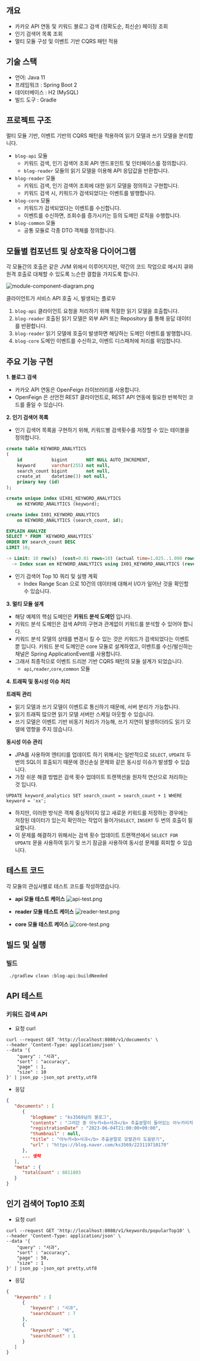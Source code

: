 
## 개요
- 카카오 API 연동 및 키워드 블로그 검색 (정확도순, 최신순) 페이징 조회
- 인기 검색어 목록 조회
- 멀티 모듈 구성 및 이벤트 기반 CQRS 패턴 적용


## 기술 스택
- 언어: Java 11
- 프레임워크 : Spring Boot 2
- 데이터베이스 : H2 (MySQL)
- 빌드 도구 : Gradle

  
## 프로젝트 구조
멀티 모듈 기반, 이벤트 기반의 CQRS 패턴을 적용하여 읽기 모델과 쓰기 모델을 분리합니다.

- `blog-api` 모듈
  - 키워드 검색, 인기 검색어 조회 API 앤드포인트 및 인터페이스를 정의합니다.
  - `blog-reader` 모듈의 읽기 모델을 이용해 API 응답값을 반환합니다.
- `blog-reader` 모듈
    - 키워드 검색, 인기 검색어 조회에 대한 읽기 모델을 정의하고 구현합니다.
    - 키워드 검색 시, 키워드가 검색되었다는 이벤트를 발행합니다.
- `blog-core` 모듈
    - 키워드가 검색되었다는 이벤트를 수신합니다.
    - 이벤트를 수신하면, 조회수를 증가시키는 등의 도메인 로직을 수행합니다.
- `blog-common` 모듈
  - 공통 모듈로 각종 DTO 객체를 정의합니다.

  
## 모듈별 컴포넌트 및 상호작용 다이어그램
각 모듈간의 호출은 같은 JVM 위에서 이루어지지만, 약간의 코드 작업으로 메시지 큐와 원격 호출로 대체할 수 있도록 느슨한 결합을 가지도록 합니다.

![module-component-diagram.png](./img/module-component-diagram.png)

클라이언트가 서비스 API 호출 시, 발생되는 플로우
1. `blog-api` 클라이언트 요청을 처리하기 위해 적절한 읽기 모델을 호출합니다.
2. `blog-reader` 호출된 읽기 모델은 외부 API 또는 Repository 를 통해 응답 데이터를 반환합니다.
3. `blog-reader` 읽기 모델에 호출이 발생하면 해당하는 도메인 이벤트를 발행합니다.
4. `blog-core` 도메인 이벤트를 수신하고, 이벤트 디스패처에 처리를 위임합니다.

   
## 주요 기능 구현
**1. 블로그 검색**
- 카카오 API 연동은 OpenFeign 라이브러리를 사용합니다.
- OpenFeign 은 선언전 REST 클라이언트로, REST API 연동에 필요한 반복적인 코드를 줄일 수 있습니다.

  
**2. 인기 검색어 목록**
- 인기 김색어 목록을 구현하기 위해, 키워드별 검색횟수를 저장할 수 있는 테이블을 정의합니다.
```sql
create table KEYWORD_ANALYTICS
(
    id           bigint       NOT NULL AUTO_INCREMENT,
    keyword      varchar(255) not null,
    search_count bigint       not null,
    create_at    datetime(3) not null,
    primary key (id)
);
```
```SQL
create unique index UIX01_KEYWORD_ANALYTICS
    on KEYWORD_ANALYTICS (keyword);

create index IX01_KEYWORD_ANALYTICS
    on KEYWORD_ANALYTICS (search_count, id);
```

```SQL
EXPLAIN ANALYZE
SELECT * FROM `KEYWORD_ANALYTICS`
ORDER BY search_count DESC
LIMIT 10;
```
``` SQL
-> Limit: 10 row(s)  (cost=0.01 rows=10) (actual time=1.025..1.090 rows=10 loops=1)
  -> Index scan on KEYWORD_ANALYTICS using IX01_KEYWORD_ANALYTICS (reverse)  (cost=0.01 rows=10) (actual time=1.014..1.062 rows=10 loops=1)
```
- 인기 검색어 Top 10 쿼리 및 실행 계획
  - Index Range Scan 으로 10건의 데이터에 대해서 I/O가 일어난 것을 확인할 수 있습니다.


   
**3. 멀티 모듈 설계**
- 해당 예제의 핵심 도메인은 **키워드 분석 도메인** 입니다.
- 키워드 분석 도메인은 검색 API의 구현과 관계없이 키워드를 분석할 수 있어야 합니다.
- 키워드 분석 모델의 상태를 변경시 킬 수 있는 것은 키워드가 검색되었다는 이벤트 뿐 입니다.
키워드 분석 도메인은 core 모듈로 설계하였고, 이벤트를 수신/발신하는 채널은 Spring ApplicationEvent를 사용합니다.
- 그래서 최종적으로 이벤트 드리븐 기반 CQRS 패턴의 모듈 설계가 되었습니다.
  - `api`,`reader`,`core`,`common` 모듈

  
**4. 트래픽 및 동시성 이슈 처리**

**트래픽 관리**
- 읽기 모델과 쓰기 모델이 이벤트로 통신하기 때문에, 서버 분리가 가능합니다.
- 읽기 트래픽 많으면 읽기 모델 서버만 스케일 아웃할 수 있습니다.
- 쓰기 모델은 이벤트 기반 비동기 처리가 가능해, 쓰기 지연이 발생하더라도 읽기 모델에 영향을 주지 않습니다.  

  
**동시성 이슈 관리**
- JPA를 사용하여 엔티티를 업데이트 하기 위해서는 일반적으로 `SELECT`, `UPDATE` 두 번의 SQL이 호출되기 때문에 갱신손실 문제와 같은 동시성 이슈가 발생할 수 있습니다.
- 가장 쉬운 해결 방법은 검색 횟수 업데이트 트랜잭션을 원자적 연산으로 처리하는 것 입니다.

`UPDATE keyword_analytics SET search_count = search_count + 1 WHERE keyword = 'xx';`
- 하지만, 이러한 방식은 객체 중심적이지 않고 새로운 키워드를 저장하는 경우에는 저장된 데이터가 있는지 확인하는 작업이 들어가`SELECT`, `INSERT` 두 번의 호출이 필요합니다.
- 이 문제를 해결하기 위해서는 검색 횟수 업데이트 트랜잭션에서 `SELECT FOR UPDATE` 문을 사용하여 읽기 및 쓰기 잠금을 사용하여 동시성 문제를 회피할 수 있습니다.  


  
## 테스트 코드
각 모듈의 관심사별로 테스트 코드를 작성하였습니다.

- **api 모듈 테스트 케이스**
![api-test.png](img%2Fapi-test.png)

- **reader 모듈 테스트 케이스**
![reader-test.png](img%2Freader-test.png)

- **core 모듈 테스트 케이스**
![core-test.png](img%2Fcore-test.png)


## 빌드 및 실행

### 빌드
``` shell
 ./gradlew clean :blog-api:buildNeeded   
```


## API 테스트
### 키워드 검색 API
- 요청 curl
```shell
curl --request GET 'http://localhost:8080/v1/documents' \
--header 'Content-Type: application/json' \
--data '{
    "query" : "사과",
    "sort" : "accuracy",
    "page" : 1,
    "size" : 10
}' | json_pp -json_opt pretty,utf8
```

- 응답
```json
{
   "documents" : [
      {
         "blogName" : "ks3569님의 블로그",
         "contents" : "그러던 중 아누카<b>사과</b> 추출분말이 들어있는 아누카리치 샴푸라는 것을 알게 되었어요. 이번에 생전... 이 안에 들어 있는 주성분인 아누카<b>사과</b> 추출문말이 탈모예방에 도움이 된다고 하더라구요. 저 역시도... ",
         "registrationDate" : "2023-06-04T21:00:00+09:00",
         "thumbnail" : null,
         "title" : "아누카<b>사과</b> 추출분말로 모발관리 도움받기",
         "url" : "https://blog.naver.com/ks3569/223119710170"
      },
      ... 생략
   ],
   "meta" : {
      "totalCount" : 8811803
   }
}

```


## 인기 검색어 Top10 조회

- 요청 curl
``` shell
curl --request GET 'http://localhost:8080/v1/keywords/popularTop10' \
--header 'Content-Type: application/json' \
--data '{
    "query" : "사과",
    "sort" : "accuracy",
    "page" : 50,
    "size" : 1
}' | json_pp -json_opt pretty,utf8
```

- 응답
```json
{
   "keywords" : [
      {
         "keyword" : "사과",
         "searchCount" : 7
      },
      {
         "keyword" : "배",
         "searchCount" : 1
      }
   ]
}

```